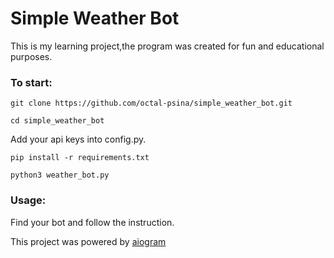 # Simple Weather Bot

This is my learning project,the program was created for fun and educational purposes.

### To start:

`git clone https://github.com/octal-psina/simple_weather_bot.git`

`cd simple_weather_bot` 

Add your api keys into config.py.

`pip install -r requirements.txt` 

`python3 weather_bot.py` 

### Usage:

Find your bot and follow the instruction.



This project was powered by [aiogram](https://aiogram.dev/)
